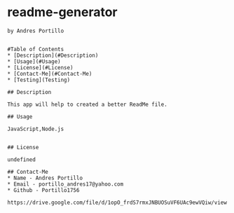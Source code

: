 # readme-generator
    by Andres Portillo
    

    #Table of Contents
    * [Description](#Description)
    * [Usage](#Usage)
    * [License](#License)
    * [Contact-Me](#Contact-Me)
    * [Testing](Testing)

    ## Description

    This app will help to created a better ReadMe file.

    ## Usage

    JavaScript,Node.js


    ## License

    undefined

    ## Contact-Me
    * Name - Andres Portillo
    * Email - portillo_andres17@yahoo.com
    * Github - Portillo1756

    https://drive.google.com/file/d/1opO_frdS7rmxJNBUOSuVF6UAc9ewVQiw/view
    
